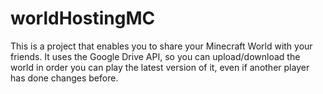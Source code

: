 # worldHostingMC

This is a project that enables you to share your Minecraft World with your friends. It uses the Google Drive API, so you can upload/download the world in order you can play the latest version of it, even if another player has done changes before.
